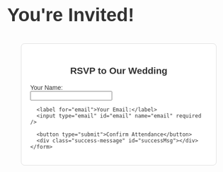 <html lang="en">
<head>
  <meta charset="UTF-8" />
  <meta name="viewport" content="width=device-width, initial-scale=1.0"/>
  <title>Our Wedding RSVP</title>
  <style>
    body {
      margin: 0;
      font-family: Helvetica, sans-serif;
      background-color: #fdfdfd;
      color: #333;
    }

    /* Hero Banner */
    .hero {
      background: url('https://images.unsplash.com/photo-1529635263560-43bcc79c6c10?auto=format&fit=crop&w=1950&q=80') no-repeat center center;
      background-size: cover;
      height: 300px;
      display: flex;
      justify-content: center;
      align-items: center;
      color: white;
      text-shadow: 1px 1px 5px rgba(0,0,0,0.6);
    }

    .hero h1 {
      font-size: 3em;
      margin: 0;
    }

    /* RSVP Form */
    .form-container {
      max-width: 400px;
      margin: 40px auto;
      padding: 20px;
      border: 1px solid #ddd;
      border-radius: 8px;
      background-color: #fff;
    }

    .form-container h2 {
      text-align: center;
    }

    label {
      display: block;
      margin-top: 15px;
    }

    input[type="text"],
    input[type="email"] {
      width: 100%;
      padding: 10px;
      margin-top: 5px;
      box-sizing: border-box;
      border: 1px solid #ccc;
      border-radius: 4px;
    }

    button {
      margin-top: 20px;
      width: 100%;
      padding: 10px;
      background-color: #4CAF50;
      color: white;
      font-size: 16px;
      border: none;
      border-radius: 4px;
      cursor: pointer;
    }

    button:hover {
      background-color: #45a049;
    }

    .success-message {
      text-align: center;
      color: green;
      margin-top: 15px;
    }
  </style>
</head>
<body>

  <!-- Hero Banner -->
  <div class="hero">
    <h1>You're Invited!</h1>
  </div>

  <!-- RSVP Form -->
  <div class="form-container">
    <h2>RSVP to Our Wedding</h2>
    <form id="rsvpForm">
      <label for="name">Your Name:</label>
      <input type="text" id="name" name="name" required />

      <label for="email">Your Email:</label>
      <input type="email" id="email" name="email" required />

      <button type="submit">Confirm Attendance</button>
      <div class="success-message" id="successMsg"></div>
    </form>
  </div>

  <script>
    const form = document.getElementById('rsvpForm');
    const successMsg = document.getElementById('successMsg');

    form.addEventListener('submit', function(event) {
      event.preventDefault();
      const name = document.getElementById('name').value.trim();
      const email = document.getElementById('email').value.trim();

      if (name && email) {
        console.log(`RSVP Received: ${name} - ${email}`);
        successMsg.textContent = "Thank you for your RSVP!";
        form.reset();
      } else {
        successMsg.textContent = "";
      }
    });
  </script>

</body>
</html>
